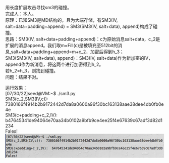 用长度扩展攻击寻找sm3的碰撞。  
完成人：本人。  
原理：已知SM3是MD结构的，且为大端存储，有SM3(IV, salt+data+padding+append) = SM3(SM3(IV, salt+data), append)构成了碰撞。  
思路：SM3(IV, salt+data+padding+append)：c为原始消息salt+data，c_2是扩展的消息append。我们取m=Fill(c)是被填充至512bit的消息,salt+data+padding+append=m+c_2，加密后得到h_3；  
     SM3(SM3(IV, salt+data), append)：SM3(IV, salt+data)作为新加密的IV，append作为新消息，将这两个进行加密得到h_2。  
     若h_2=h_3，则找到碰撞。  
问题：结果不对。       
  
运行效果：  
[07/30/22]seed@VM:~$ ./sm3.py  
SM3(c_2,SM3(IV,c)):  7380166f4914b2b9172442d7da8a0600a96f30bc163138aae38dee4db0fb0e4e  
SM3(c+padding+c_2,IV):  b47645341de94064e70aa34b0102a9bfb9ce4ee25f4e67639c67adf3d82d1234  
Fales!  
![image](https://github.com/gloria-China/sm3_LengthExtension_attack/blob/main/images/sm3.jpg)
